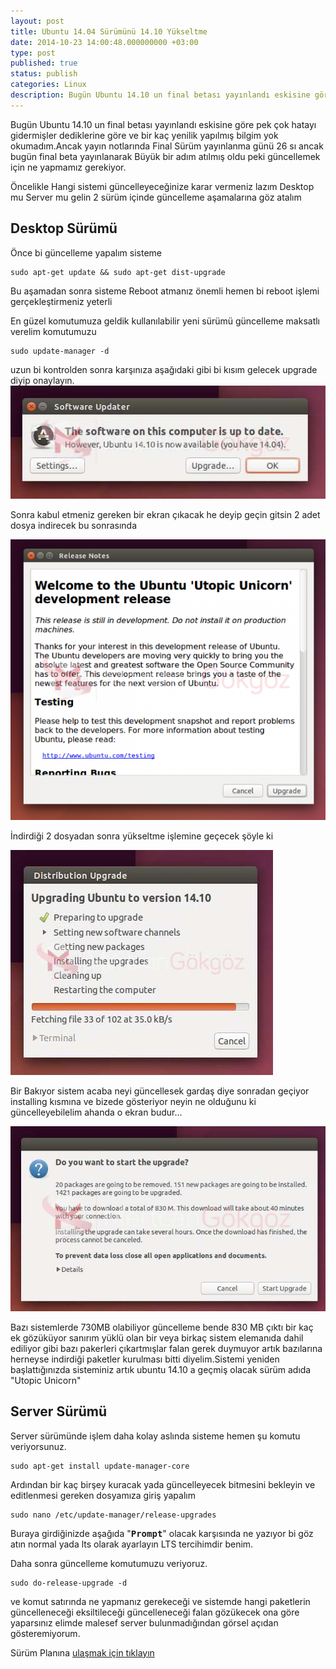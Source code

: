 ```yaml
---
layout: post
title: Ubuntu 14.04 Sürümünü 14.10 Yükseltme
date: 2014-10-23 14:00:48.000000000 +03:00
type: post
published: true
status: publish
categories: Linux
description: Bugün Ubuntu 14.10 un final betası yayınlandı eskisine göre pek çok hatayı gidermişler dediklerine göre ve bir kaç yenilik yapılmış bilgim
---
```

Bugün Ubuntu 14.10 un final betası yayınlandı eskisine göre pek çok hatayı gidermişler dediklerine göre ve bir kaç yenilik yapılmış bilgim yok okumadım.Ancak yayın notlarında Final Sürüm yayınlanma günü 26 sı ancak bugün final beta yayınlanarak Büyük bir adım atılmış oldu peki güncellemek için ne yapmamız gerekiyor.

Öncelikle Hangi sistemi güncelleyeceğinize karar vermeniz lazım Desktop mu Server mu gelin 2 sürüm içinde güncelleme aşamalarına göz atalım

## Desktop Sürümü

Önce bi güncelleme yapalım sisteme

    sudo apt-get update && sudo apt-get dist-upgrade

Bu aşamadan sonra sisteme Reboot atmanız önemli hemen bi reboot işlemi gerçekleştirmeniz yeterli

En güzel komutumuza geldik kullanılabilir yeni sürümü güncelleme maksatlı verelim komutumuzu

    sudo update-manager -d

uzun bi kontrolden sonra karşınıza aşağıdaki gibi bi kısım gelecek upgrade diyip onaylayın. ![ubuntuupgradegorsel1](/assets/ubuntuupgradegorsel1.jpg)

Sonra kabul etmeniz gereken bir ekran çıkacak he deyip geçin gitsin 2 adet dosya indirecek bu sonrasında

![ubuntuupgradegorsel2](/assets/ubuntuupgradegorsel2-e1414060840608-646x576.png)

İndirdiği 2 dosyadan sonra yükseltme işlemine geçecek şöyle ki

![ubuntuupgradegorsel3](/assets/ubuntuupgradegorsel3.jpg)

Bir Bakıyor sistem acaba neyi güncellesek gardaş diye sonradan geçiyor installing kısmına ve bizede gösteriyor neyin ne olduğunu ki güncelleyebilelim ahanda o ekran budur...

![ubuntuupgradegorsel4](/assets/ubuntuupgradegorsel4.jpg)

Bazı sistemlerde 730MB olabiliyor güncelleme bende 830 MB çıktı bir kaç ek gözüküyor sanırım yüklü olan bir veya birkaç sistem elemanıda dahil ediliyor gibi bazı pakerleri çıkartmışlar falan gerek duymuyor artık bazılarına herneyse indirdiği paketler kurulması bitti diyelim.Sistemi yeniden başlattığınızda sisteminiz artık ubuntu 14.10 a geçmiş olacak sürüm adıda "Utopic Unicorn"

## Server Sürümü

Server sürümünde işlem daha kolay aslında sisteme hemen şu komutu veriyorsunuz.

    sudo apt-get install update-manager-core

Ardından bir kaç birşey kuracak yada güncelleyecek bitmesini bekleyin ve editlenmesi gereken dosyamıza giriş yapalım

    sudo nano /etc/update-manager/release-upgrades

Buraya girdiğinizde aşağıda "<tt><strong>Prompt</strong></tt>" olacak karşısında ne yazıyor bi göz atın normal yada lts olarak ayarlayın LTS tercihimdir benim.

Daha sonra güncelleme komutumuzu veriyoruz.

    sudo do-release-upgrade -d

ve komut satırında ne yapmanız gerekeceği ve sistemde hangi paketlerin güncelleneceği eksiltileceği güncelleneceği falan gözükecek ona göre yaparsınız elimde malesef server bulunmadığından görsel açıdan gösteremiyorum.

Sürüm Planına [ulaşmak için tıklayın](https://wiki.ubuntu.com/UtopicUnicorn/ReleaseSchedule)
